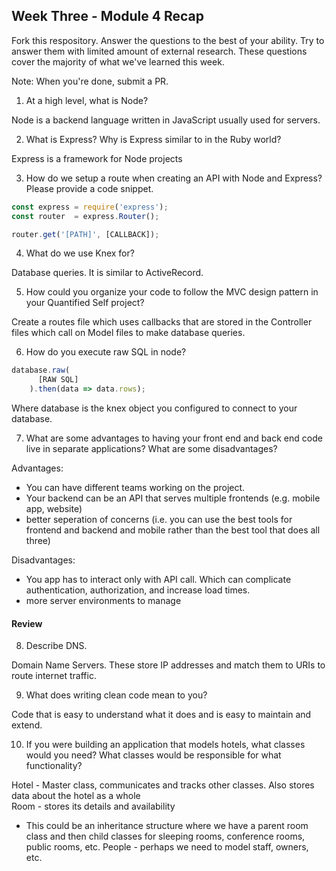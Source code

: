 ## Week Three - Module 4 Recap

Fork this respository. Answer the questions to the best of your ability. Try to answer them with limited amount of external research. These questions cover the majority of what we've learned this week. 

Note: When you're done, submit a PR. 

1. At a high level, what is Node?

Node is a backend language written in JavaScript usually used for servers.

2. What is Express? Why is Express similar to in the Ruby world?

Express is a framework for Node projects

3. How do we setup a route when creating an API with Node and Express? Please provide a code snippet.

```javascript
const express = require('express');
const router  = express.Router();

router.get('[PATH]', [CALLBACK]);

```

4. What do we use Knex for?

Database queries.  It is similar to ActiveRecord.

5. How could you organize your code to follow the MVC design pattern in your Quantified Self project?

Create a routes file which uses callbacks that are stored in the Controller files which call on Model files to make database queries.

6. How do you execute raw SQL in node?

```javascript
database.raw(
      [RAW SQL]
    ).then(data => data.rows);
```
Where database is the knex object you configured to connect to your database.

7. What are some advantages to having your front end and back end code live in separate applications? What are some disadvantages?

Advantages: 
* You can have different teams working on the project.
* Your backend can be an API that serves multiple frontends (e.g. mobile app, website)
* better seperation of concerns (i.e. you can use the best tools for frontend and backend and mobile rather than the best tool that does all three)

Disadvantages:
* You app has to interact only with API call.  Which can complicate authentication, authorization, and increase load times.
* more server environments to manage

#### Review  

8. Describe DNS.

Domain Name Servers.  These store IP addresses and match them to URIs to route internet traffic.

9. What does writing clean code mean to you?

Code that is easy to understand what it does and is easy to maintain and extend.

10. If you were building an application that models hotels, what classes would you need? What classes would be responsible for what functionality?

Hotel - Master class, communicates and tracks other classes. Also stores data about the hotel as a whole  
Room - stores its details and availability
* This could be an inheritance structure where we have a parent room class and then child classes for sleeping rooms, conference rooms, public rooms, etc.
People - perhaps we need to model staff, owners, etc.

